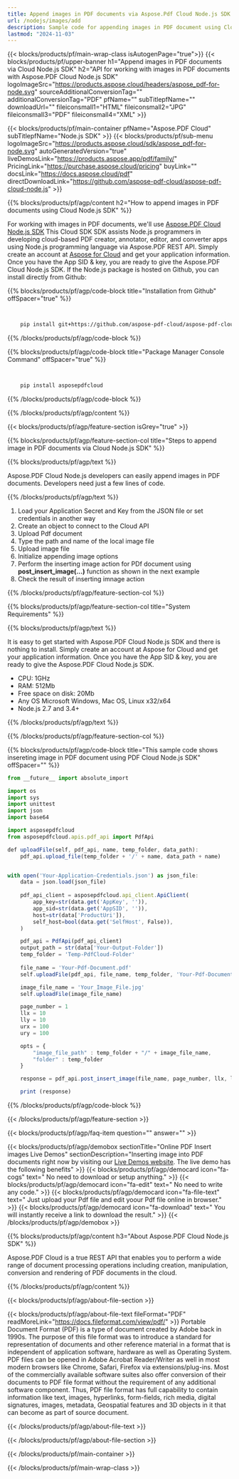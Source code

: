 ```yaml
---
title: Append images in PDF documents via Aspose.Pdf Cloud Node.js SDK
url: /nodejs/images/add
description: Sample code for appending images in PDF document using Cloud Node.js SDK. Use API example code for working with images in PDF documents with Aspose.PDF Cloud Node.js SDK.
lastmod: "2024-11-03"
---
```


{{< blocks/products/pf/main-wrap-class isAutogenPage="true">}}
{{< blocks/products/pf/upper-banner h1="Append images in PDF documents via Cloud Node.js SDK" h2="API for working with images in PDF documents with Aspose.PDF Cloud Node.js SDK" logoImageSrc="https://products.aspose.cloud/headers/aspose_pdf-for-node.svg" sourceAdditionalConversionTag="" additionalConversionTag="PDF" pfName="" subTitlepfName="" downloadUrl="" fileiconsmall1="HTML" fileiconsmall2="JPG" fileiconsmall3="PDF" fileiconsmall4="XML" >}}

{{< blocks/products/pf/main-container pfName="Aspose.PDF Cloud" subTitlepfName="Node.js SDK" >}}
{{< blocks/products/pf/sub-menu logoImageSrc="https://products.aspose.cloud/sdk/aspose_pdf-for-node.svg"
autoGeneratedVersion="true" liveDemosLink="https://products.aspose.app/pdf/family/" PricingLink="https://purchase.aspose.cloud/pricing" buyLink="" docsLink="https://docs.aspose.cloud/pdf"  directDownloadLink="https://github.com/aspose-pdf-cloud/aspose-pdf-cloud-node.js" >}}

{{% blocks/products/pf/agp/content h2="How to append images in PDF documents using Cloud Node.js SDK" %}}

 For working with images in PDF documents, we'll use
 [Aspose.PDF Cloud Node.js SDK](https://products.aspose.cloud/pdf/Node.js/)
 This Cloud SDK SDK assists Node.js programmers in developing cloud-based PDF creator, annotator, editor, and converter apps using Node.js programming language via Aspose.PDF REST API. Simply create an account at [Aspose for Cloud](https://dashboard.aspose.cloud/#/apps) and get your application information. Once you have the App SID & key, you are ready to give the Aspose.PDF Cloud Node.js SDK. If the Node.js package is hosted on Github, you can install directly from Github: 

{{% blocks/products/pf/agp/code-block title="Installation from Github" offSpacer="true" %}}

```bash

     
    pip install git+https://github.com/aspose-pdf-cloud/aspose-pdf-cloud-Node.js.git


```

{{% /blocks/products/pf/agp/code-block %}}

{{% blocks/products/pf/agp/code-block title="Package Manager Console Command" offSpacer="true" %}}

```bash

     
    pip install asposepdfcloud


```

{{% /blocks/products/pf/agp/code-block %}} 
 
{{% /blocks/products/pf/agp/content %}}

{{< blocks/products/pf/agp/feature-section isGrey="true" >}}

{{% blocks/products/pf/agp/feature-section-col title="Steps to append image in PDF documents via Cloud Node.js SDK" %}}

{{% blocks/products/pf/agp/text %}}

 Aspose.PDF Cloud Node.js developers can easily append images in PDF documents. Developers need just a few lines of code.

{{% /blocks/products/pf/agp/text %}}

1. Load your Application Secret and Key from the JSON file or set credentials in another way
1. Create an object to connect to the Cloud API
1. Upload Pdf document
1. Type the path and name of the local image file
1. Upload image file
1. Initialize appending image options
1. Perform the inserting image action for PDf document using <b>post_insert_image(...)</b> function as shown in the next example 
1. Check the result of inserting imnage action

{{% /blocks/products/pf/agp/feature-section-col %}}

{{% blocks/products/pf/agp/feature-section-col title="System Requirements" %}}

{{% blocks/products/pf/agp/text %}}

It is easy to get started with Aspose.PDF Cloud Node.js SDK and there is nothing to install. Simply create an account at Aspose for Cloud and get your application information. Once you have the App SID & key, you are ready to give the Aspose.PDF Cloud Node.js SDK.

* CPU: 1GHz
* RAM: 512Mb
* Free space on disk: 20Mb
* Any OS Microsoft Windows, Mac OS, Linux x32/x64
* Node.js 2.7 and 3.4+

{{% /blocks/products/pf/agp/text %}}

{{% /blocks/products/pf/agp/feature-section-col %}}

{{% blocks/products/pf/agp/code-block title="This sample code shows insereting image in PDF document using PDF Cloud Node.js SDK" offSpacer="" %}}

```js
from __future__ import absolute_import

import os
import sys
import unittest
import json
import base64

import asposepdfcloud
from asposepdfcloud.apis.pdf_api import PdfApi

def uploadFile(self, pdf_api, name, temp_folder, data_path):
    pdf_api.upload_file(temp_folder + '/' + name, data_path + name)


with open('Your-Application-Credentials.json') as json_file:                      # Replace with Your application credentials json file
    data = json.load(json_file)
            
    pdf_api_client = asposepdfcloud.api_client.ApiClient(
        app_key=str(data.get('AppKey', '')),
        app_sid=str(data.get('AppSID', '')),
        host=str(data['ProductUri']),
        self_host=bool(data.get('SelfHost', False)),
    )

    pdf_api = PdfApi(pdf_api_client)
    output_path = str(data['Your-Output-Folder'])                                  # Replace with Your output folder
    temp_folder = 'Temp-PdfCloud-Folder'                                           # Replace with Your temporary folder
    
    file_name = 'Your-Pdf-Document.pdf'                                            # Replace with Your source Pdf document file
    self.uploadFile(pdf_api, file_name, temp_folder, 'Your-Pdf-Document-Folder/')  # Replace with Your source Pdf document folder

    image_file_name = 'Your_Image_File.jpg'                                        # Replace with Your image file
    self.uploadFile(image_file_name)

    page_number = 1
    llx = 10
    lly = 10
    urx = 100
    ury = 100

    opts = {
        "image_file_path" : temp_folder + "/" + image_file_name,
        "folder" : temp_folder
    }

    response = pdf_api.post_insert_image(file_name, page_number, llx, lly, urx, ury, **opts)

    print (response)

```

{{% /blocks/products/pf/agp/code-block %}}

{{< /blocks/products/pf/agp/feature-section >}}

{{< blocks/products/pf/agp/faq-item question="" answer="" >}}

<!-- aboutfile Starts -->
{{< blocks/products/pf/agp/demobox sectionTitle="Online PDF Insert images Live Demos" sectionDescription="Inserting image into PDF documents right now by visiting our [Live Demos website](https://products.aspose.app/pdf/editor). The live demo has the following benefits" >}}
{{< blocks/products/pf/agp/democard icon="fa-cogs" text=" No need to download or setup anything." >}}
{{< blocks/products/pf/agp/democard icon="fa-edit" text=" No need to write any code." >}}
{{< blocks/products/pf/agp/democard icon="fa-file-text" text=" Just upload your Pdf file and edit yoour Pdf file online in browser." >}}
{{< blocks/products/pf/agp/democard icon="fa-download" text=" You will instantly receive a link to download the result." >}}
{{< /blocks/products/pf/agp/demobox >}}

{{% blocks/products/pf/agp/content h3="About Aspose.PDF Cloud Node.js SDK" %}}

Aspose.PDF Cloud is a true REST API that enables you to perform a wide range of document processing operations including creation, manipulation, conversion and rendering of PDF documents in the cloud.

{{% /blocks/products/pf/agp/content %}}

{{< blocks/products/pf/agp/about-file-section >}}

{{< blocks/products/pf/agp/about-file-text fileFormat="PDF" readMoreLink="https://docs.fileformat.com/view/pdf/" >}}
Portable Document Format (PDF) is a type of document created by Adobe back in 1990s. The purpose of this file format was to introduce a standard for representation of documents and other reference material in a format that is independent of application software, hardware as well as Operating System. PDF files can be opened in Adobe Acrobat Reader/Writer as well in most modern browsers like Chrome, Safari, Firefox via extensions/plug-ins. Most of the commercially available software suites also offer conversion of their documents to PDF file format without the requirement of any additional software component. Thus, PDF file format has full capability to contain information like text, images, hyperlinks, form-fields, rich media, digital signatures, images, metadata, Geospatial features and 3D objects in it that can become as part of source document.

{{< /blocks/products/pf/agp/about-file-text >}}

{{< /blocks/products/pf/agp/about-file-section >}}

<!-- aboutfile Ends -->

{{< /blocks/products/pf/main-container >}}

{{< /blocks/products/pf/main-wrap-class >}}